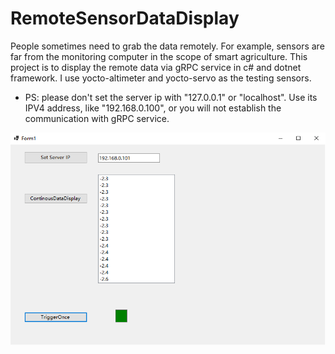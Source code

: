 # RemoteSensorDataDisplay
People sometimes need to grab the data remotely. For example, sensors are far from the monitoring computer in the scope of smart agriculture. This project is to display the remote data via gRPC service in c# and dotnet framework. I use yocto-altimeter and yocto-servo as the testing sensors.

- PS: please don't set the server ip with "127.0.0.1" or "localhost". Use its IPV4 address, like "192.168.0.100", or you will not establish the communication with gRPC service.

![](remoteSensor.png)